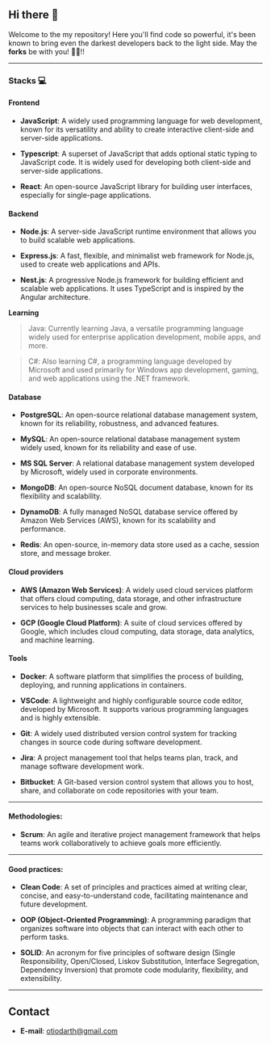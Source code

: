## Hi there 🖖

Welcome to the my repository!
Here you'll find code so powerful, it's been known to bring even the darkest developers back to the light side. May the **forks** be with you! 🍴✨!!

---

### Stacks 💻

#### Frontend

- **JavaScript**: A widely used programming language for web development, known for its versatility and ability to create interactive client-side and server-side applications.

- **Typescript**: A superset of JavaScript that adds optional static typing to JavaScript code. It is widely used for developing both client-side and server-side applications.

- **React**: An open-source JavaScript library for building user interfaces, especially for single-page applications.

#### Backend

- **Node.js**: A server-side JavaScript runtime environment that allows you to build scalable web applications.

- **Express.js**: A fast, flexible, and minimalist web framework for Node.js, used to create web applications and APIs.

- **Nest.js**: A progressive Node.js framework for building efficient and scalable web applications. It uses TypeScript and is inspired by the Angular architecture.

**Learning**

> Java: Currently learning Java, a versatile programming language widely used for enterprise application development, mobile apps, and more.

> C#: Also learning C#, a programming language developed by Microsoft and used primarily for Windows app development, gaming, and web applications using the .NET framework.

#### Database

- **PostgreSQL**: An open-source relational database management system, known for its reliability, robustness, and advanced features.

- **MySQL**: An open-source relational database management system widely used, known for its reliability and ease of use.

- **MS SQL Server**: A relational database management system developed by Microsoft, widely used in corporate environments.

- **MongoDB**: An open-source NoSQL document database, known for its flexibility and scalability.

- **DynamoDB**: A fully managed NoSQL database service offered by Amazon Web Services (AWS), known for its scalability and performance.

- **Redis**: An open-source, in-memory data store used as a cache, session store, and message broker.

#### Cloud providers

- **AWS (Amazon Web Services)**: A widely used cloud services platform that offers cloud computing, data storage, and other infrastructure services to help businesses scale and grow.

- **GCP (Google Cloud Platform)**: A suite of cloud services offered by Google, which includes cloud computing, data storage, data analytics, and machine learning.

#### Tools

- **Docker**: A software platform that simplifies the process of building, deploying, and running applications in containers.

- **VSCode**: A lightweight and highly configurable source code editor, developed by Microsoft. It supports various programming languages and is highly extensible.

- **Git**: A widely used distributed version control system for tracking changes in source code during software development.

- **Jira**: A project management tool that helps teams plan, track, and manage software development work.

- **Bitbucket**: A Git-based version control system that allows you to host, share, and collaborate on code repositories with your team.

---

#### Methodologies:

- **Scrum**: An agile and iterative project management framework that helps teams work collaboratively to achieve goals more efficiently.

---

#### Good practices:

- **Clean Code**: A set of principles and practices aimed at writing clear, concise, and easy-to-understand code, facilitating maintenance and future development.

- **OOP (Object-Oriented Programming)**: A programming paradigm that organizes software into objects that can interact with each other to perform tasks.

- **SOLID**: An acronym for five principles of software design (Single Responsibility, Open/Closed, Liskov Substitution, Interface Segregation, Dependency Inversion) that promote code modularity, flexibility, and extensibility.

---

## Contact

- **E-mail**: otiodarth@gmail.com
